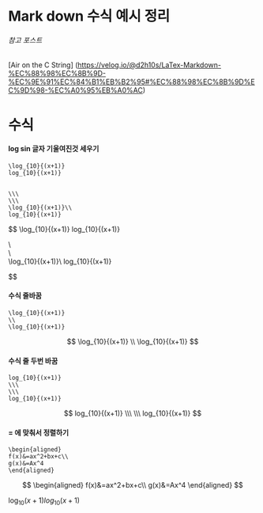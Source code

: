 # Mark down 수식 예시 정리

###### 참고 포스트

[Air on the C String] (https://velog.io/@d2h10s/LaTex-Markdown-%EC%88%98%EC%8B%9D-%EC%9E%91%EC%84%B1%EB%B2%95#%EC%88%98%EC%8B%9D%EC%9D%98-%EC%A0%95%EB%A0%AC)

# 수식

#### log sin 글자 기울여진것 세우기

```
\log_{10}{(x+1)}
log_{10}{(x+1)}


\\\
\\\
\log_{10}{(x+1)}\\
log_{10}{(x+1)}
```

$$
\log_{10}{(x+1)}
log_{10}{(x+1)}


\\\
\\\
\log_{10}{(x+1)}\\
log_{10}{(x+1)}


$$

#### 수식  줄바꿈

```
\log_{10}{(x+1)}
\\
\log_{10}{(x+1)}
```

$$
\log_{10}{(x+1)}
\\
\log_{10}{(x+1)}
$$

#### 수식 줄 두번 바꿈

```
log_{10}{(x+1)}
\\\
\\\
log_{10}{(x+1)}
```

$$
log_{10}{(x+1)}
\\\
\\\
log_{10}{(x+1)}
$$

#### = 에 맞춰서 정렬하기

```
\begin{aligned}
f(x)&=ax^2+bx+c\\
g(x)&=Ax^4
\end{aligned}
```

$$
\begin{aligned}
f(x)&=ax^2+bx+c\\
g(x)&=Ax^4
\end{aligned}
$$

$\log_{10}{(x+1)}
log_{10}{(x+1)}$
